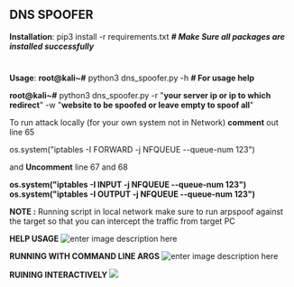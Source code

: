 ﻿## DNS SPOOFER
**Installation**:
pip3 install -r requirements.txt     ***# Make Sure all packages are installed successfully***
#


**Usage**:
**root@kali~#** python3 dns_spoofer.py -h  **# For usage help**

**root@kali~#** python3 dns_spoofer.py -r "**your server ip or ip to which redirect**" -w "**website to be spoofed or leave empty to spoof all**"
 
 To run attack locally (for your own system not in Network) **comment** out line 65
 
 os.system("iptables -I FORWARD -j NFQUEUE --queue-num 123")
 
and **Uncomment** line 67 and 68

**os.system("iptables -I INPUT -j NFQUEUE --queue-num 123")  
 os.system("iptables -I OUTPUT -j NFQUEUE --queue-num 123")**

**NOTE :**
Running script in local network make sure to run arpspoof against the target so that you can intercept the traffic from target PC

**HELP USAGE**
![enter image description here](https://dl.dropbox.com/s/7agqtnxqwilhknd/Screenshot1.png?dl=1)

**RUNNING WITH COMMAND LINE ARGS**
![enter image description here](https://dl.dropbox.com/s/eygxro9mf0ng227/Screenshot2.png?dl=1)

**RUINING INTERACTIVELY**
![
](https://dl.dropbox.com/s/uz91056jwvv0npt/Screenshot3.png?dl=1)
